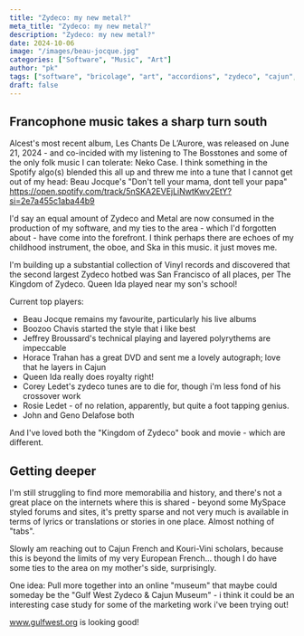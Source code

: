 ```yaml
---
title: "Zydeco: my new metal?"
meta_title: "Zydeco: my new metal?"
description: "Zydeco: my new metal?"
date: 2024-10-06
image: "/images/beau-jocque.jpg"
categories: ["Software", "Music", "Art"]
author: "pk"
tags: ["software", "bricolage", "art", "accordions", "zydeco", "cajun", "instruments"]
draft: false
---
```


## Francophone music takes a sharp turn south

Alcest's most recent album, Les Chants De L’Aurore, was released on June 21, 2024 - and 
co-incided with my listening to The Bosstones and some of the only folk music I can tolerate: Neko Case. I think something in the Spotify algo(s) blended this all up and threw me into 
a tune that I cannot get out of my head: Beau Jocque's "Don't tell your mama, dont tell your papa"
https://open.spotify.com/track/5nSKA2EVEjLiNwtKwv2EtY?si=2e7a455c1aba44b9

I'd say an equal amount of Zydeco and Metal are now consumed in the production of my software,
and my ties to the area - which I'd forgotten about - have come into the forefront. I think 
perhaps there are echoes of my childhood instrument, the oboe, and Ska in this music. it 
just moves me.

I'm building up a substantial collection of Vinyl records and discovered that the second
largest Zydeco hotbed was San Francisco of all places, per The Kingdom of Zydeco. Queen
Ida played near my son's school!

Current top players:
- Beau Jocque remains my favourite, particularly his live albums
- Boozoo Chavis started the style that i like best
- Jeffrey Broussard's technical playing and layered polyrythems are impeccable
- Horace Trahan has a great DVD and sent me a lovely autograph; love that he layers in Cajun
- Queen Ida really does royalty right!
- Corey Ledet's zydeco tunes are to die for, though i'm less fond of his crossover work
- Rosie Ledet - of no relation, apparently, but quite a foot tapping genius.
- John and Geno Delafose both

And I've loved both the "Kingdom of Zydeco" book and movie - which are different.


## Getting deeper 

I'm still struggling to find more memorabilia and history, and there's not a great place
on the internets where this is shared - beyond some MySpace styled forums and sites, it's pretty
sparse and not very much is available in terms of lyrics or translations or stories in one place.
Almost nothing of "tabs". 

Slowly am reaching out to Cajun French and Kouri-Vini scholars, because this is beyond the limits of my very European French... though I do have some ties to the area on my mother's 
side, surprisingly.

One idea:
Pull more together into an online "museum" that maybe could someday be the 
"Gulf West Zydeco & Cajun Museum" - i think it could be an interesting case study for some of the marketing work i've been trying out!

www.gulfwest.org is looking good!
